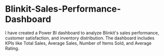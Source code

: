 # Blinkit-Sales-Performance-Dashboard
I have created a Power BI dashboard to analyze Blinkit's sales performance, customer satisfaction, and inventory distribution. The dashboard includes KPIs like Total Sales, Average Sales, Number of Items Sold, and Average Rating.

